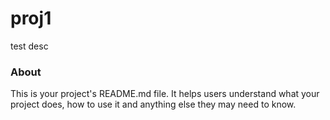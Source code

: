 proj1
=====

test desc

### About

This is your project's README.md file. It helps users understand what your
project does, how to use it and anything else they may need to know.